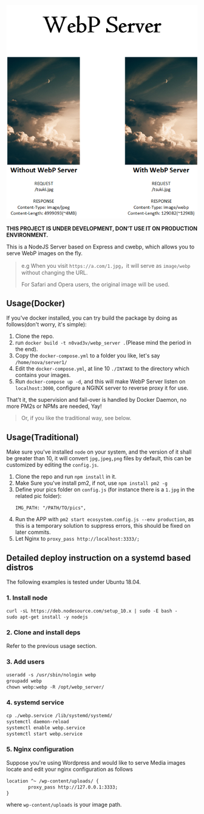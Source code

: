 <p align="center">
	<img src="./pics/webp_server.png"/>
</p>

**THIS PROJECT IS UNDER DEVELOPMENT, DON'T USE IT ON PRODUCTION ENVIRONMENT.**

This is a NodeJS Server based on Express and cwebp, which allows you to serve WebP images on the fly.

> e.g When you visit `https://a.com/1.jpg`，it will serve as `image/webp` without changing the URL.
>
> For Safari and Opera users, the original image will be used.

## Usage(Docker)

If you've docker installed, you can try build the package by doing as follows(don't worry, it's simple):

1. Clone the repo.
2. run `docker build -t n0vad3v/webp_server .`(Please mind the period in the end).
3. Copy the `docker-compose.yml` to a folder you like, let's say `/home/nova/server1/`
4. Edit the `docker-compose.yml`, at line 10 `./INTAKE` to the directory which contains your images.
5. Run `docker-compose up -d`, and this will make WebP Server listen on `localhost:3000`, configure a NGINX server to reverse proxy it for use.

That't it, the supervision and fail-over is handled by Docker Daemon, no more PM2s or NPMs are needed, Yay!

> Or, if you like the traditional way, see below.

## Usage(Traditional)

Make sure you've installed `node` on your system, and the version of it shall be greater than 10, it will convert `jpg,jpeg,png` files by default, this can be customized by editing the `config.js`.

1. Clone the repo and run `npm install` in it.
2. Make Sure you've install pm2, if not, use `npm install pm2 -g`
3. Define your pics folder on `config.js` (for instance there is a `1.jpg` in the related pic folder):
	```
	IMG_PATH: "/PATH/TO/pics",
	```
4. Run the APP with `pm2 start ecosystem.config.js --env production`, as this is a temporary solution to suppress errors, this should be fixed on later commits.
5. Let Nginx to `proxy_pass http://localhost:3333/;`

## Detailed deploy instruction on a systemd based distros
The following examples is tested under Ubuntu 18.04.
### 1. Install node
```shell script
curl -sL https://deb.nodesource.com/setup_10.x | sudo -E bash -
sudo apt-get install -y nodejs
```
### 2. Clone and install deps
Refer to the previous usage section.
### 3. Add users
```shell script
useradd -s /usr/sbin/nologin webp
groupadd webp
chown webp:webp -R /opt/webp_server/
```
### 4. systemd service
```shell script
cp ./webp.service /lib/systemd/systemd/
systemctl daemon-reload
systemctl enable webp.service
systemctl start webp.service
```
### 5. Nginx configuration
Suppose you're using Wordpress and would like to serve Media images locate and edit your nginx configuration as follows
```
location ^~ /wp-content/uploads/ {
        proxy_pass http://127.0.0.1:3333;
}
```
where `wp-content/uploads` is your image path.

